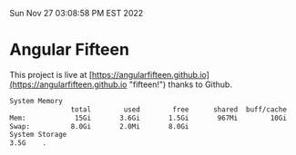 Sun Nov 27 03:08:58 PM EST 2022

# Angular Fifteen


This project is live at [https://angularfifteen.github.io](https://angularfifteen.github.io "fifteen!") thanks to Github.

```bash
System Memory
               total        used        free      shared  buff/cache   available
Mem:            15Gi       3.6Gi       1.5Gi       967Mi        10Gi        10Gi
Swap:          8.0Gi       2.0Mi       8.0Gi
System Storage
3.5G	.
```
```bash

